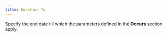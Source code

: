 ```yaml
---
title: Duration To
---
```



Specify the end date till which the parameters defined in the **Occurs** section apply.
